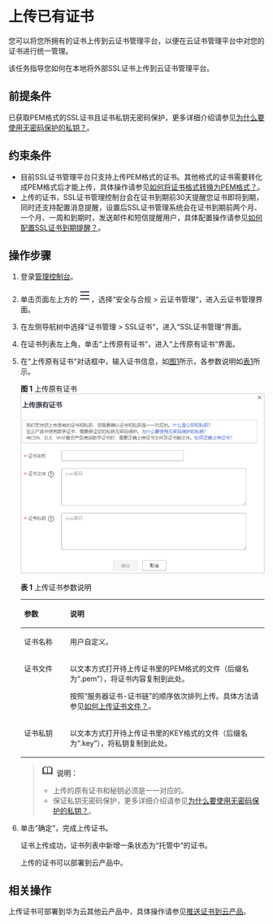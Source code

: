 # 上传已有证书<a name="ZH-CN_TOPIC_0110866194"></a>

您可以将您所拥有的证书上传到云证书管理平台，以便在云证书管理平台中对您的证书进行统一管理。

该任务指导您如何在本地将外部SSL证书上传到云证书管理平台。

## 前提条件<a name="zh-cn_topic_0000001124401715_zh-cn_topic_0110866194_section2256777914731"></a>

已获取PEM格式的SSL证书且证书私钥无密码保护，更多详细介绍请参见[为什么要使用无密码保护的私钥？](https://support.huaweicloud.com/ccm_faq/ccm_01_0274.html)。

## 约束条件<a name="zh-cn_topic_0000001124401715_zh-cn_topic_0110866194_section17848221364"></a>

-   目前SSL证书管理平台只支持上传PEM格式的证书。其他格式的证书需要转化成PEM格式后才能上传，具体操作请参见[如何将证书格式转换为PEM格式？](https://support.huaweicloud.com/ccm_faq/ccm_01_0128.html)。
-   上传的证书，SSL证书管理控制台会在证书到期前30天提醒您证书即将到期，同时还支持配置消息提醒，设置后SSL证书管理系统会在证书到期前两个月、一个月、一周和到期时，发送邮件和短信提醒用户，具体配置操作请参见[如何配置SSL证书到期提醒？](https://support.huaweicloud.com/ccm_faq/ccm_01_0204.html)。

## 操作步骤<a name="zh-cn_topic_0000001124401715_zh-cn_topic_0110866194_section2756238314925"></a>

1.  登录[管理控制台](https://console.huaweicloud.com/)。
2.  单击页面左上方的![](figures/icon-servicelist.png)，选择“安全与合规  \>  云证书管理“，进入云证书管理界面。
3.  在左侧导航树中选择“证书管理  \>  SSL证书“，进入“SSL证书管理“界面。
4.  在证书列表左上角，单击“上传原有证书“，进入“上传原有证书“界面。
5.  在“上传原有证书“对话框中，输入证书信息，如[图1](#zh-cn_topic_0000001124401715_zh-cn_topic_0110866194_fig17246889161023)所示，各参数说明如[表1](#zh-cn_topic_0000001124401715_zh-cn_topic_0110866194_table490517514292)所示。

    **图 1**  上传原有证书<a name="zh-cn_topic_0000001124401715_zh-cn_topic_0110866194_fig17246889161023"></a>  
    ![](figures/上传原有证书.png "上传原有证书")

    **表 1**  上传证书参数说明

    <a name="zh-cn_topic_0000001124401715_zh-cn_topic_0110866194_table490517514292"></a>
    <table><thead align="left"><tr id="zh-cn_topic_0000001124401715_zh-cn_topic_0110866194_row12906135142916"><th class="cellrowborder" valign="top" width="18.8%" id="mcps1.2.3.1.1"><p id="zh-cn_topic_0000001124401715_zh-cn_topic_0110866194_p8907752297"><a name="zh-cn_topic_0000001124401715_zh-cn_topic_0110866194_p8907752297"></a><a name="zh-cn_topic_0000001124401715_zh-cn_topic_0110866194_p8907752297"></a>参数</p>
    </th>
    <th class="cellrowborder" valign="top" width="81.2%" id="mcps1.2.3.1.2"><p id="zh-cn_topic_0000001124401715_zh-cn_topic_0110866194_p49075562918"><a name="zh-cn_topic_0000001124401715_zh-cn_topic_0110866194_p49075562918"></a><a name="zh-cn_topic_0000001124401715_zh-cn_topic_0110866194_p49075562918"></a>说明</p>
    </th>
    </tr>
    </thead>
    <tbody><tr id="zh-cn_topic_0000001124401715_zh-cn_topic_0110866194_row109081515297"><td class="cellrowborder" valign="top" width="18.8%" headers="mcps1.2.3.1.1 "><p id="zh-cn_topic_0000001124401715_zh-cn_topic_0110866194_p159096582912"><a name="zh-cn_topic_0000001124401715_zh-cn_topic_0110866194_p159096582912"></a><a name="zh-cn_topic_0000001124401715_zh-cn_topic_0110866194_p159096582912"></a>证书名称</p>
    </td>
    <td class="cellrowborder" valign="top" width="81.2%" headers="mcps1.2.3.1.2 "><p id="zh-cn_topic_0000001124401715_zh-cn_topic_0110866194_p1891155122915"><a name="zh-cn_topic_0000001124401715_zh-cn_topic_0110866194_p1891155122915"></a><a name="zh-cn_topic_0000001124401715_zh-cn_topic_0110866194_p1891155122915"></a>用户自定义。</p>
    </td>
    </tr>
    <tr id="zh-cn_topic_0000001124401715_zh-cn_topic_0110866194_row6911165182919"><td class="cellrowborder" valign="top" width="18.8%" headers="mcps1.2.3.1.1 "><p id="zh-cn_topic_0000001124401715_zh-cn_topic_0110866194_p891111514297"><a name="zh-cn_topic_0000001124401715_zh-cn_topic_0110866194_p891111514297"></a><a name="zh-cn_topic_0000001124401715_zh-cn_topic_0110866194_p891111514297"></a>证书文件</p>
    </td>
    <td class="cellrowborder" valign="top" width="81.2%" headers="mcps1.2.3.1.2 "><p id="zh-cn_topic_0000001124401715_zh-cn_topic_0110866194_p1991112562918"><a name="zh-cn_topic_0000001124401715_zh-cn_topic_0110866194_p1991112562918"></a><a name="zh-cn_topic_0000001124401715_zh-cn_topic_0110866194_p1991112562918"></a>以文本方式打开待上传证书里的PEM格式的文件（后缀名为<span class="parmvalue" id="zh-cn_topic_0000001124401715_zh-cn_topic_0110866194_parmvalue2091116562912"><a name="zh-cn_topic_0000001124401715_zh-cn_topic_0110866194_parmvalue2091116562912"></a><a name="zh-cn_topic_0000001124401715_zh-cn_topic_0110866194_parmvalue2091116562912"></a>“.pem”</span>），将证书内容复制到此处。</p>
    <p id="zh-cn_topic_0000001124401715_zh-cn_topic_0110866194_p9987151031310"><a name="zh-cn_topic_0000001124401715_zh-cn_topic_0110866194_p9987151031310"></a><a name="zh-cn_topic_0000001124401715_zh-cn_topic_0110866194_p9987151031310"></a>按照“服务器证书-证书链”的顺序依次排列上传。具体方法请参见<a href="https://support.huaweicloud.com/ccm_faq/ccm_01_0187.html" target="_blank" rel="noopener noreferrer">如何上传证书文件？</a>。</p>
    </td>
    </tr>
    <tr id="zh-cn_topic_0000001124401715_zh-cn_topic_0110866194_row1491212517291"><td class="cellrowborder" valign="top" width="18.8%" headers="mcps1.2.3.1.1 "><p id="zh-cn_topic_0000001124401715_zh-cn_topic_0110866194_p2912156299"><a name="zh-cn_topic_0000001124401715_zh-cn_topic_0110866194_p2912156299"></a><a name="zh-cn_topic_0000001124401715_zh-cn_topic_0110866194_p2912156299"></a>证书私钥</p>
    </td>
    <td class="cellrowborder" valign="top" width="81.2%" headers="mcps1.2.3.1.2 "><p id="zh-cn_topic_0000001124401715_zh-cn_topic_0110866194_p1191395182916"><a name="zh-cn_topic_0000001124401715_zh-cn_topic_0110866194_p1191395182916"></a><a name="zh-cn_topic_0000001124401715_zh-cn_topic_0110866194_p1191395182916"></a>以文本方式打开待上传证书里的KEY格式的文件（后缀名为<span class="parmvalue" id="zh-cn_topic_0000001124401715_zh-cn_topic_0110866194_parmvalue1291365142915"><a name="zh-cn_topic_0000001124401715_zh-cn_topic_0110866194_parmvalue1291365142915"></a><a name="zh-cn_topic_0000001124401715_zh-cn_topic_0110866194_parmvalue1291365142915"></a>“.key”</span>），将私钥复制到此处。</p>
    </td>
    </tr>
    </tbody>
    </table>

    >![](public_sys-resources/icon-note.gif) **说明：** 
    >-   上传的原有证书和秘钥必须是一一对应的。
    >-   保证私钥无密码保护，更多详细介绍请参见[为什么要使用无密码保护的私钥？](https://support.huaweicloud.com/ccm_faq/ccm_01_0274.html)。

6.  单击“确定“，完成上传证书。

    证书上传成功，证书列表中新增一条状态为“托管中“的证书。

    上传的证书可以部署到云产品中。


## 相关操作<a name="zh-cn_topic_0000001124401715_zh-cn_topic_0110866194_section7740135116176"></a>

上传证书可部署到华为云其他云产品中，具体操作请参见[推送证书到云产品](推送证书到云产品.md#ZH-CN_TOPIC_0114377953)。

